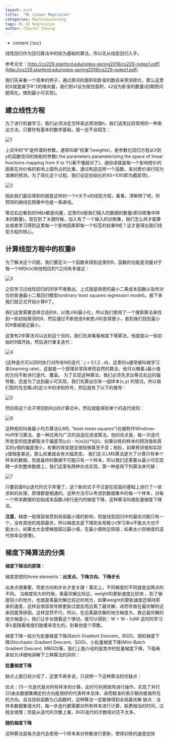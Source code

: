 ```yaml
---
layout: post
title:  "ML Linear Regrssion"
categories: MachineLearning
tags: ML AI Regression
author: Chester Cheung
---
```


* content
{:toc}

线性回归作为回归算法中的较为基础的算法，所以先从线型回归入手。

参考论文：[http://cs229.stanford.edu/notes-spring2019/cs229-notes1.pdf](http://cs229.stanford.edu/notes-spring2019/cs229-notes1.pdf)










我们先来看一个简单的例子，通过房间的面积和卧室的数目来预测房价。那么这里的X就是属于R^2的维向量，我们把x1设为居住面积，x2设为卧室的数量(初期把问题简化，做到最小可实现)。


## 建立线性方程


为了进行机器学习，我们必须决定怎样表达预测值h，我们选用比较常用的一种表达方法，只要你有基本的数学基础，就一定不会陌生：

![1](https://img-blog.csdnimg.cn/2019042521163374.png)

上式中的“θ”是所谓的参数，通常叫做“权重”(weights)，是参数化回归方程从X到y的函数空间的映射的参数( the parameters parameterizing the space of linear functions mapping from X to Y)(看不懂就对了)，通俗讲就是每一个影响房价的因素在对价格的影响上面所占的比重。通过构造这样一个函数，来对房价进行较为准确的预测。为了简化这个过程，我们设定初始化的X0=1(X0即为截距项)，

![2](https://img-blog.csdnimg.cn/20190425212344876.png)

因此我们最后得到的就是这样的一个h关于x的线型方程，看看，清晰明了吧，所预测的曲线在图像中也是一条直线。



等式右边看到的θ和x都是向量，这里的d是我们输入的数据的数量(即训练集中样本的数量)。现在到了关键时候，加入有了一个输入的训练集，我们怎么样才能算出或者学习得到这里每一个影响因素即每一个标签的权重θ呢？这才是得出我们线型方程的核心。

## 计算线型方程中的权重θ

为了解决这个问题，我们要定义一个函数来得到这里的θ，函数的功能是测量对于每一个θ的h(x)和他相应的Y之间有多接近：

![3](https://img-blog.csdnimg.cn/20190425212911231.png)

之前学习过线性回归的同学不难看出，上式就是熟悉的最小二乘成本函数以及所对应的普通最小二乘回归模型(ordinary least squares regression model)。接下来我们就正式开始计算θ了。



我们这里需要选择合适的θ，以使J(θ)最小化，所以我们使用了一个搜索算法来找到一些初始猜测的θ，然后通过不断改变θ来使J(θ)变得更小，直到我们找到最小的θ值或接近最小。



这里有2中算法可以达到这个目的，我们先来看看梯度下降算法，他就是以一些初始的θ值开始，然后进行重复迭代：

![4](https://img-blog.csdnimg.cn/2019042521453381.png)

(这种迭代可以同时执行对所有θ的迭代：j = 0,1,2…d)，这里的α通常被叫做学习率(learning rate)，这就是一个原理非常简单而自然的算法，他可以朝着J最小值的方向不断进行迭代、覆盖。
为了实现这种算法，我们必须先求出等式右边的偏导数。还是为了达到最小可实现，我们先算出仅有一组样本(x,y) 的情况，所以我们暂时先忽略J的定义中的求和符号，然后就有了以下的推导：

![5](https://img-blog.csdnimg.cn/20190425221048140.png?x-oss-process=image/watermark,type_ZmFuZ3poZW5naGVpdGk,shadow_10,text_aHR0cHM6Ly9ibG9nLmNzZG4ubmV0L3dlaXhpbl80NDM5MDE0NQ==,size_16,color_FFFFFF,t_70)

然后把这个式子带回到θ(j)的计算式中，然后就能得到单个的迭代规则：

![6](https://img-blog.csdnimg.cn/20190425221425721.png)

这种规则叫做最小均方算法(LMS, “least mean squares”)也被称作Windrow-Hoff学习算法，是一种应用为广泛的自适应滤波算法。他的优点是，每一次迭代所改变的程度都取决于偏差项(y(i) - h(x(i)))*Xj(i)，如果训练的样本的预测值和真实的y值的偏差很小，权重的改变就会很轻微甚至不变；相反，如果预测值和实际y值相差甚远，那么权重就会有大幅改变。
我们定义LMS算法是为了计算只有单个样本的数据，但是最终的数据不可能只有一个样本，所以我们还需要从最小可实现跨一步到整体数据上，我们这里有两种办法实现，第一种是用下列算法来代替：


![7](https://img-blog.csdnimg.cn/20190426080936698.png)

只要前面θ(j)迭代的式子弄懂了，这个新的式子不过是在前面的基础上进行了一些求和的处理，原理都是相通的。这种方法可以考虑到数据集中的每一个样本，对每一个样本数据的初始成本函数J进行迭代的梯度下降，这种算法叫做批量梯度下降法。



**注意**，梯度一般很容易受到局部最小值的影响，但是线型回归中的最优问题只有一个，没有其他的局部最优，所以梯度总是下降到全局极小(学习率α不能太大也不能太小，如果太大会使梯度超过最小值，在最小值附近徘徊；如果太小则梯度的迭代效率会很慢)。



## 梯度下降算法的分类



**梯度下降法的原理**：



梯度思想的three elements：**出发点、下降方向、下降步长**


出发点很重要，但是方向和步长才是关键！事实上，不同梯度的不同就是这两点的不同。
当梯度较大的时候，离最优解比较远，weight的更新速度比较快 ，到了梯度较小的地方，也就是离最优解比较近的地方，如果weight的更新速度还保持原来的速度，这样会很容易导致更新过度反而远离了最优解，进而导致在最优解附近来回震荡徘徊，这样显然不行。所以，在远离最优解的地方梯度大，靠近最优解的地方梯度小，我们让步长随着这个律动，就可以得到：W = W - λdW
这时的学习率λ是随着坡度的陡缓来变化的，别看他是个常数。



梯度下降一般分为批量梯度下降(Batch Gradient Descent，BGD)、随机梯度下降(Stochastic Gradient Descent，SGD)、小批量梯度下降(Mini-Batch Gradient Descent, MBGD)等，我们上面介绍的是其中的批量梯度下降，下面再来较为详细地讲解下三种算法的异同：



**批量梯度下降**



缺点上面已经介绍了，这里不再多说，只说明一下这种算法的优缺点：


优点：(1)一次迭代是对所有样本的计算，此时可利用矩阵进行操作，实现了并行
(2)由全数据集确定的方向能很好的代表样本总体，进而精准的表示朝向极值所在的方向。且当目标函数为凸函数时，这种算法一定能够得到全局最优解
缺点：当样本数据集很大时，每一步迭代都需要对所有样本进行计算，耗费相当的时间，过程会很慢；但是从迭代的次数上看，BGD迭代的次数相对还不太多。



**随机梯度下降**



这种算法是每次迭代会使用一个样本来对参数进行更新，使得训练的速度加快
